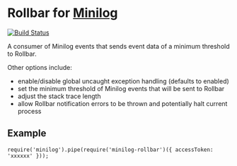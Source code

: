 # Rollbar for [Minilog](https://github.com/mixu/minilog/)

[![Build Status](https://travis-ci.org/hsume2/minilog-rollbar.svg?branch=master)](https://travis-ci.org/hsume2/minilog-rollbar)

A consumer of Minilog events that sends event data of a minimum threshold to Rollbar.

Other options include:
  - enable/disable global uncaught exception handling (defaults to
enabled)
  - set the minimum threshold of Minilog events that will be sent to
Rollbar
  - adjust the stack trace length
  - allow Rollbar notification errors to be thrown and potentially halt
current process

## Example

    require('minilog').pipe(require('minilog-rollbar')({ accessToken: 'xxxxxx' }));
